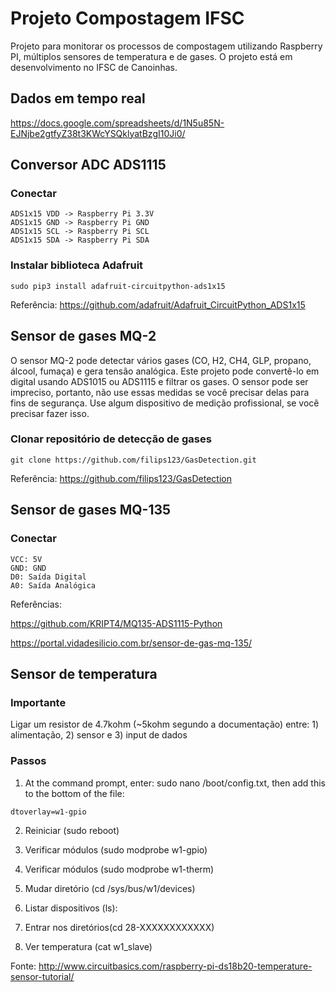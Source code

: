 # Projeto Compostagem IFSC

Projeto para monitorar os processos de compostagem utilizando Raspberry PI, múltiplos sensores de temperatura e de gases. O projeto está em desenvolvimento no IFSC de Canoinhas.


## Dados em tempo real
https://docs.google.com/spreadsheets/d/1N5u85N-EJNjbe2gtfyZ38t3KWcYSQklyatBzgI10Ji0/


## Conversor ADC ADS1115

### Conectar

    ADS1x15 VDD -> Raspberry Pi 3.3V
    ADS1x15 GND -> Raspberry Pi GND
    ADS1x15 SCL -> Raspberry Pi SCL
    ADS1x15 SDA -> Raspberry Pi SDA

### Instalar biblioteca Adafruit

  `sudo pip3 install adafruit-circuitpython-ads1x15`
  
Referência: https://github.com/adafruit/Adafruit_CircuitPython_ADS1x15


## Sensor de gases MQ-2

O sensor MQ-2 pode detectar vários gases (CO, H2, CH4, GLP, propano, álcool, fumaça) e gera tensão analógica. Este projeto pode convertê-lo em digital usando ADS1015 ou ADS1115 e filtrar os gases. O sensor pode ser impreciso, portanto, não use essas medidas se você precisar delas para fins de segurança. Use algum dispositivo de medição profissional, se você precisar fazer isso.

### Clonar repositório de detecção de gases
    git clone https://github.com/filips123/GasDetection.git

Referência: https://github.com/filips123/GasDetection


## Sensor de gases MQ-135

### Conectar

    VCC: 5V
    GND: GND
    D0: Saída Digital
    A0: Saída Analógica

Referências: 

https://github.com/KRIPT4/MQ135-ADS1115-Python

https://portal.vidadesilicio.com.br/sensor-de-gas-mq-135/

## Sensor de temperatura


### Importante

Ligar um resistor de 4.7kohm (~5kohm segundo a documentação) entre: 1) alimentação, 2) sensor e 3) input de dados


### Passos

1. At the command prompt, enter: sudo nano /boot/config.txt, then add this to the bottom of the file:

  `dtoverlay=w1-gpio`

2. Reiniciar (sudo reboot)

3. Verificar módulos (sudo modprobe w1-gpio)

4. Verificar módulos (sudo modprobe w1-therm)

5. Mudar diretório (cd /sys/bus/w1/devices)

6. Listar dispositivos (ls):

7. Entrar nos diretórios(cd 28-XXXXXXXXXXXX)

8. Ver temperatura (cat w1_slave)


Fonte: http://www.circuitbasics.com/raspberry-pi-ds18b20-temperature-sensor-tutorial/

